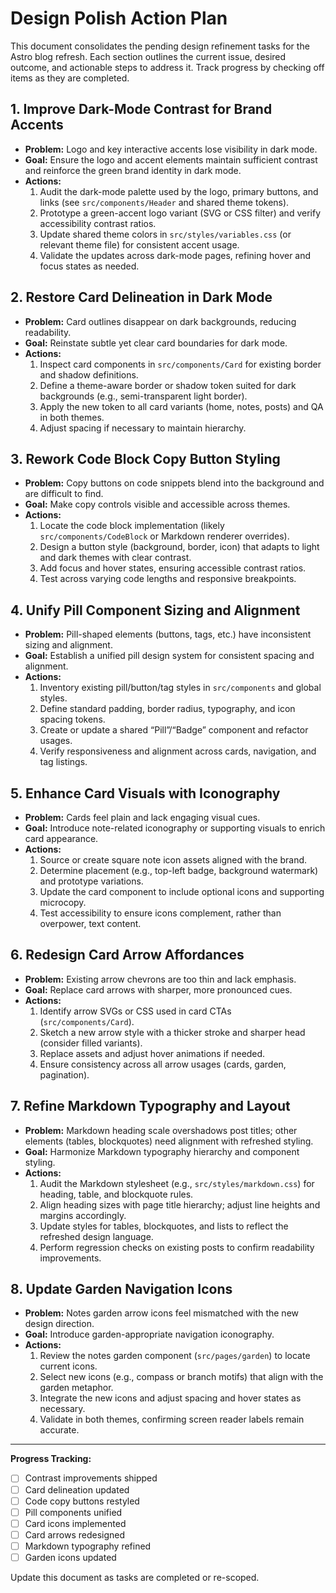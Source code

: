# Design Polish Action Plan

This document consolidates the pending design refinement tasks for the Astro blog refresh. Each section outlines the current issue, desired outcome, and actionable steps to address it. Track progress by checking off items as they are completed.

## 1. Improve Dark-Mode Contrast for Brand Accents
- **Problem:** Logo and key interactive accents lose visibility in dark mode.
- **Goal:** Ensure the logo and accent elements maintain sufficient contrast and reinforce the green brand identity in dark mode.
- **Actions:**
  1. Audit the dark-mode palette used by the logo, primary buttons, and links (see `src/components/Header` and shared theme tokens).
  2. Prototype a green-accent logo variant (SVG or CSS filter) and verify accessibility contrast ratios.
  3. Update shared theme colors in `src/styles/variables.css` (or relevant theme file) for consistent accent usage.
  4. Validate the updates across dark-mode pages, refining hover and focus states as needed.

## 2. Restore Card Delineation in Dark Mode
- **Problem:** Card outlines disappear on dark backgrounds, reducing readability.
- **Goal:** Reinstate subtle yet clear card boundaries for dark mode.
- **Actions:**
  1. Inspect card components in `src/components/Card` for existing border and shadow definitions.
  2. Define a theme-aware border or shadow token suited for dark backgrounds (e.g., semi-transparent light border).
  3. Apply the new token to all card variants (home, notes, posts) and QA in both themes.
  4. Adjust spacing if necessary to maintain hierarchy.

## 3. Rework Code Block Copy Button Styling
- **Problem:** Copy buttons on code snippets blend into the background and are difficult to find.
- **Goal:** Make copy controls visible and accessible across themes.
- **Actions:**
  1. Locate the code block implementation (likely `src/components/CodeBlock` or Markdown renderer overrides).
  2. Design a button style (background, border, icon) that adapts to light and dark themes with clear contrast.
  3. Add focus and hover states, ensuring accessible contrast ratios.
  4. Test across varying code lengths and responsive breakpoints.

## 4. Unify Pill Component Sizing and Alignment
- **Problem:** Pill-shaped elements (buttons, tags, etc.) have inconsistent sizing and alignment.
- **Goal:** Establish a unified pill design system for consistent spacing and alignment.
- **Actions:**
  1. Inventory existing pill/button/tag styles in `src/components` and global styles.
  2. Define standard padding, border radius, typography, and icon spacing tokens.
  3. Create or update a shared “Pill”/“Badge” component and refactor usages.
  4. Verify responsiveness and alignment across cards, navigation, and tag listings.

## 5. Enhance Card Visuals with Iconography
- **Problem:** Cards feel plain and lack engaging visual cues.
- **Goal:** Introduce note-related iconography or supporting visuals to enrich card appearance.
- **Actions:**
  1. Source or create square note icon assets aligned with the brand.
  2. Determine placement (e.g., top-left badge, background watermark) and prototype variations.
  3. Update the card component to include optional icons and supporting microcopy.
  4. Test accessibility to ensure icons complement, rather than overpower, text content.

## 6. Redesign Card Arrow Affordances
- **Problem:** Existing arrow chevrons are too thin and lack emphasis.
- **Goal:** Replace card arrows with sharper, more pronounced cues.
- **Actions:**
  1. Identify arrow SVGs or CSS used in card CTAs (`src/components/Card`).
  2. Sketch a new arrow style with a thicker stroke and sharper head (consider filled variants).
  3. Replace assets and adjust hover animations if needed.
  4. Ensure consistency across all arrow usages (cards, garden, pagination).

## 7. Refine Markdown Typography and Layout
- **Problem:** Markdown heading scale overshadows post titles; other elements (tables, blockquotes) need alignment with refreshed styling.
- **Goal:** Harmonize Markdown typography hierarchy and component styling.
- **Actions:**
  1. Audit the Markdown stylesheet (e.g., `src/styles/markdown.css`) for heading, table, and blockquote rules.
  2. Align heading sizes with page title hierarchy; adjust line heights and margins accordingly.
  3. Update styles for tables, blockquotes, and lists to reflect the refreshed design language.
  4. Perform regression checks on existing posts to confirm readability improvements.

## 8. Update Garden Navigation Icons
- **Problem:** Notes garden arrow icons feel mismatched with the new design direction.
- **Goal:** Introduce garden-appropriate navigation iconography.
- **Actions:**
  1. Review the notes garden component (`src/pages/garden`) to locate current icons.
  2. Select new icons (e.g., compass or branch motifs) that align with the garden metaphor.
  3. Integrate the new icons and adjust spacing and hover states as necessary.
  4. Validate in both themes, confirming screen reader labels remain accurate.

---

**Progress Tracking:**
- [ ] Contrast improvements shipped
- [ ] Card delineation updated
- [ ] Code copy buttons restyled
- [ ] Pill components unified
- [ ] Card icons implemented
- [ ] Card arrows redesigned
- [ ] Markdown typography refined
- [ ] Garden icons updated

Update this document as tasks are completed or re-scoped.
